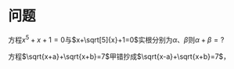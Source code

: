 # 问题

方程$x^5+x+1=0$与$x+\sqrt[5]{x}+1=0$实根分别为$\alpha$、$\beta$则$\alpha+\beta=?$

方程$\sqrt{x+a}+\sqrt{x+b}=7$甲错抄成$\sqrt{x-a}+\sqrt{x+b}=7$，
